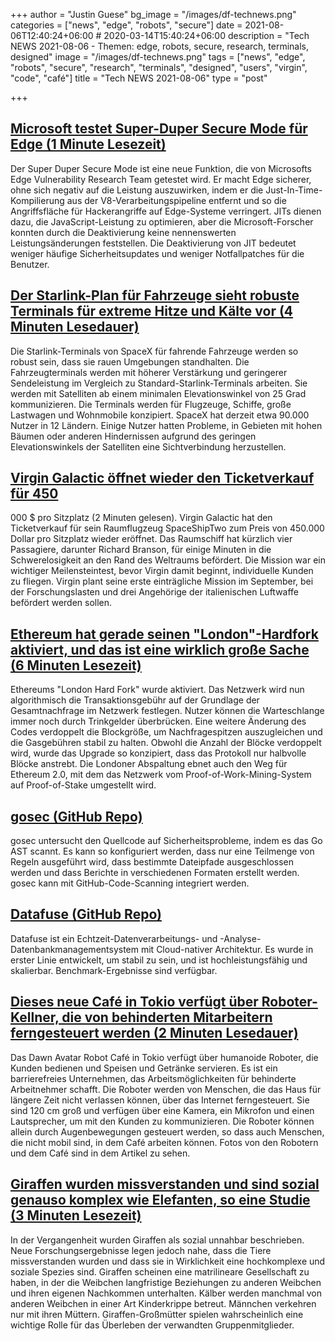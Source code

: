 +++
author = "Justin Guese"
bg_image = "/images/df-technews.png"
categories = ["news", "edge", "robots", "secure"]
date = 2021-08-06T12:40:24+06:00 # 2020-03-14T15:40:24+06:00
description = "Tech NEWS 2021-08-06 - Themen: edge, robots, secure, research, terminals, designed"
image = "/images/df-technews.png"
tags = ["news", "edge", "robots", "secure", "research", "terminals", "designed", "users", "virgin", "code", "café"]
title = "Tech NEWS 2021-08-06"
type = "post"

+++

## [Microsoft testet Super-Duper Secure Mode für Edge (1 Minute Lesezeit)](https://www.zdnet.com/article/microsoft-is-testing-a-super-duper-secure-mode-for-its-edge-browser/)

 Der Super Duper Secure Mode ist eine neue Funktion, die von Microsofts Edge Vulnerability Research Team getestet wird. Er macht Edge sicherer, ohne sich negativ auf die Leistung auszuwirken, indem er die Just-In-Time-Kompilierung aus der V8-Verarbeitungspipeline entfernt und so die Angriffsfläche für Hackerangriffe auf Edge-Systeme verringert. JITs dienen dazu, die JavaScript-Leistung zu optimieren, aber die Microsoft-Forscher konnten durch die Deaktivierung keine nennenswerten Leistungsänderungen feststellen. Die Deaktivierung von JIT bedeutet weniger häufige Sicherheitsupdates und weniger Notfallpatches für die Benutzer.

## [Der Starlink-Plan für Fahrzeuge sieht robuste Terminals für extreme Hitze und Kälte vor (4 Minuten Lesedauer)](https://arstechnica.com/information-technology/2021/08/starlink-for-vehicles-plan-has-ruggedized-terminal-for-extreme-heat-and-cold/)

 Die Starlink-Terminals von SpaceX für fahrende Fahrzeuge werden so robust sein, dass sie rauen Umgebungen standhalten. Die Fahrzeugterminals werden mit höherer Verstärkung und geringerer Sendeleistung im Vergleich zu Standard-Starlink-Terminals arbeiten. Sie werden mit Satelliten ab einem minimalen Elevationswinkel von 25 Grad kommunizieren. Die Terminals werden für Flugzeuge, Schiffe, große Lastwagen und Wohnmobile konzipiert. SpaceX hat derzeit etwa 90.000 Nutzer in 12 Ländern. Einige Nutzer hatten Probleme, in Gebieten mit hohen Bäumen oder anderen Hindernissen aufgrund des geringen Elevationswinkels der Satelliten eine Sichtverbindung herzustellen.

## [Virgin Galactic öffnet wieder den Ticketverkauf für 450](https://www.theverge.com/2021/8/5/22611847/virgin-galactic-ticket-sales-richard-branson)

000 $ pro Sitzplatz (2 Minuten gelesen). Virgin Galactic hat den Ticketverkauf für sein Raumflugzeug SpaceShipTwo zum Preis von 450.000 Dollar pro Sitzplatz wieder eröffnet. Das Raumschiff hat kürzlich vier Passagiere, darunter Richard Branson, für einige Minuten in die Schwerelosigkeit an den Rand des Weltraums befördert. Die Mission war ein wichtiger Meilensteintest, bevor Virgin damit beginnt, individuelle Kunden zu fliegen. Virgin plant seine erste einträgliche Mission im September, bei der Forschungslasten und drei Angehörige der italienischen Luftwaffe befördert werden sollen.

## [Ethereum hat gerade seinen "London"-Hardfork aktiviert, und das ist eine wirklich große Sache (6 Minuten Lesezeit)](https://www.cnbc.com/2021/08/05/ethereum-just-activated-its-london-hard-fork-and-its-a-big-deal.html)

 Ethereums "London Hard Fork" wurde aktiviert. Das Netzwerk wird nun algorithmisch die Transaktionsgebühr auf der Grundlage der Gesamtnachfrage im Netzwerk festlegen. Nutzer können die Warteschlange immer noch durch Trinkgelder überbrücken. Eine weitere Änderung des Codes verdoppelt die Blockgröße, um Nachfragespitzen auszugleichen und die Gasgebühren stabil zu halten. Obwohl die Anzahl der Blöcke verdoppelt wird, wurde das Upgrade so konzipiert, dass das Protokoll nur halbvolle Blöcke anstrebt. Die Londoner Abspaltung ebnet auch den Weg für Ethereum 2.0, mit dem das Netzwerk vom Proof-of-Work-Mining-System auf Proof-of-Stake umgestellt wird.

## [gosec (GitHub Repo)](https://github.com/securego/gosec)

 gosec untersucht den Quellcode auf Sicherheitsprobleme, indem es das Go AST scannt. Es kann so konfiguriert werden, dass nur eine Teilmenge von Regeln ausgeführt wird, dass bestimmte Dateipfade ausgeschlossen werden und dass Berichte in verschiedenen Formaten erstellt werden. gosec kann mit GitHub-Code-Scanning integriert werden.

## [Datafuse (GitHub Repo)](https://github.com/datafuselabs/datafuse/)

 Datafuse ist ein Echtzeit-Datenverarbeitungs- und -Analyse-Datenbankmanagementsystem mit Cloud-nativer Architektur. Es wurde in erster Linie entwickelt, um stabil zu sein, und ist hochleistungsfähig und skalierbar. Benchmark-Ergebnisse sind verfügbar.

## [Dieses neue Café in Tokio verfügt über Roboter-Kellner, die von behinderten Mitarbeitern ferngesteuert werden (2 Minuten Lesedauer)](https://www.timeout.com/tokyo/news/this-new-tokyo-cafe-has-robot-waiters-controlled-remotely-by-disabled-workers-021621)

 Das Dawn Avatar Robot Café in Tokio verfügt über humanoide Roboter, die Kunden bedienen und Speisen und Getränke servieren. Es ist ein barrierefreies Unternehmen, das Arbeitsmöglichkeiten für behinderte Arbeitnehmer schafft. Die Roboter werden von Menschen, die das Haus für längere Zeit nicht verlassen können, über das Internet ferngesteuert. Sie sind 120 cm groß und verfügen über eine Kamera, ein Mikrofon und einen Lautsprecher, um mit den Kunden zu kommunizieren. Die Roboter können allein durch Augenbewegungen gesteuert werden, so dass auch Menschen, die nicht mobil sind, in dem Café arbeiten können. Fotos von den Robotern und dem Café sind in dem Artikel zu sehen.

## [Giraffen wurden missverstanden und sind sozial genauso komplex wie Elefanten, so eine Studie (3 Minuten Lesezeit)](https://edition.cnn.com/2021/08/04/africa/giraffes-complex-behavior-scn/index.html)

 In der Vergangenheit wurden Giraffen als sozial unnahbar beschrieben. Neue Forschungsergebnisse legen jedoch nahe, dass die Tiere missverstanden wurden und dass sie in Wirklichkeit eine hochkomplexe und soziale Spezies sind. Giraffen scheinen eine matrilineare Gesellschaft zu haben, in der die Weibchen langfristige Beziehungen zu anderen Weibchen und ihren eigenen Nachkommen unterhalten. Kälber werden manchmal von anderen Weibchen in einer Art Kinderkrippe betreut. Männchen verkehren nur mit ihren Müttern. Giraffen-Großmütter spielen wahrscheinlich eine wichtige Rolle für das Überleben der verwandten Gruppenmitglieder.

